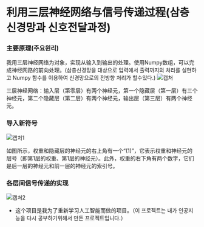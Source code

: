 # 利用三层神经网络与信号传递过程(삼층신경망과 신호전달과정)

### 主要原理(주요원리)
我用三层神经网络为对象，实现从输入到输出的处理。使用Numpy数组，可以完成神经网路的前向处理。(삼층신경망을 대상으로 입력에서 출력까지의 처리를 실현하고 Numpy 함수를 이용하여 신경망으로의 전방향 처리가 할수있다.)
![캡처](https://user-images.githubusercontent.com/60682087/89238750-178c4900-d632-11ea-9a24-fa92340eeae0.JPG)

三层神经网络：输入层（第零层）有两个神经元，第一个隐藏层（第一层）有三个神经元，第二个隐藏层（第二层）有两个神经元，输出层（第三层）有两个神经元。
### 导入新符号
![캡처1](https://user-images.githubusercontent.com/60682087/89239518-5f13d480-d634-11ea-8062-771853c37f04.JPG)

如图所示，权重和隐藏层的神经元的右上角有一个“(1)”，它表示权重和神经元的层号（即第1层的权重、第1层的神经元）。此外，权重的右下角有两个数字，它们是后一层的神经元和前一层的神经元的索引号。
### 各层间信号传递的实现
![캡처2](https://user-images.githubusercontent.com/60682087/89239746-0abd2480-d635-11ea-9f81-4f196be98622.JPG)

- 这个项目是我为了重新学习人工智能而做的项目。（이 프로젝트는 내가 인공지능을 다시 공부하기위해서 만든 프로젝트입니다.）
